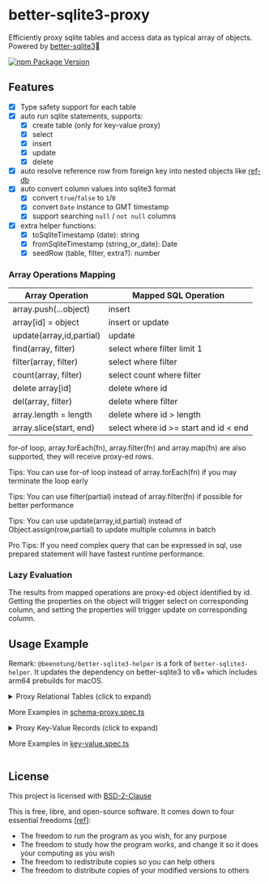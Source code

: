 # better-sqlite3-proxy

Efficiently proxy sqlite tables and access data as typical array of objects.
Powered by [better-sqlite3](https://github.com/WiseLibs/better-sqlite3)🔋

[![npm Package Version](https://img.shields.io/npm/v/better-sqlite3-proxy)](https://www.npmjs.com/package/better-sqlite3-proxy)

## Features

- [x] Type safety support for each table
- [x] auto run sqlite statements, supports:
  - [x] create table (only for key-value proxy)
  - [x] select
  - [x] insert
  - [x] update
  - [x] delete
- [x] auto resolve reference row from foreign key into nested objects like [ref-db](https://github.com/beenotung/ref-db)
- [x] auto convert column values into sqlite3 format
  - [x] convert `true`/`false` to `1`/`0`
  - [x] convert `Date` instance to GMT timestamp
  - [x] support searching `null` / `not null` columns
- [x] extra helper functions:
  - [x] toSqliteTimestamp (date): string
  - [x] fromSqliteTimestamp (string_or_date): Date
  - [x] seedRow (table, filter, extra?): number

### Array Operations Mapping

| Array Operation          | Mapped SQL Operation                  |
| ------------------------ | ------------------------------------- |
| array.push(...object)    | insert                                |
| array[id] = object       | insert or update                      |
| update(array,id,partial) | update                                |
| find(array, filter)      | select where filter limit 1           |
| filter(array, filter)    | select where filter                   |
| count(array, filter)     | select count where filter             |
| delete array[id]         | delete where id                       |
| del(array, filter)       | delete where filter                   |
| array.length = length    | delete where id > length              |
| array.slice(start, end)  | select where id >= start and id < end |

for-of loop, array.forEach(fn), array.filter(fn) and array.map(fn) are also supported, they will receive proxy-ed rows.

Tips: You can use for-of loop instead of array.forEach(fn) if you may terminate the loop early

Tips: You can use filter(partial) instead of array.filter(fn) if possible for better performance

Tips: You can use update(array,id,partial) instead of Object.assign(row,partial) to update multiple columns in batch

Pro Tips: If you need complex query that can be expressed in sql, use prepared statement will have fastest runtime performance.

### Lazy Evaluation

The results from mapped operations are proxy-ed object identified by id.
Getting the properties on the object will trigger select on corresponding column, and
setting the properties will trigger update on corresponding column.

## Usage Example

Remark: `@beenotung/better-sqlite3-helper` is a fork of `better-sqlite3-helper`. It updates the dependency on better-sqlite3 to v8+ which includes arm64 prebuilds for macOS.

<details>
<summary>Proxy Relational Tables (click to expand)

More Examples in [schema-proxy.spec.ts](./test/schema-proxy.spec.ts)

</summary>

```typescript
import DB from '@beenotung/better-sqlite3-helper'
import { proxySchema, unProxy, find, filter } from 'better-sqlite3-proxy'

let db = DB({
  path: 'dev.sqlite3',
  migrate: {
    migrations: [
      /* sql */ `
-- Up
create table if not exists user (
  id integer primary key
, username text not null unique
);
-- Down
drop table user;
`,
      /* sql */ `
-- Up
create table if not exists post (
  id integer primary key
, user_id integer not null references user (id)
, content text not null
, created_at timestamp not null default current_timestamp
);
-- Down
drop table post;
`,
    ],
  },
})

type DBProxy = {
  user: User[]
  post: Post[]
}
type User = {
  id?: number
  username: string
}
type Post = {
  id?: number
  user_id: number
  content: string
  created_at?: string
  author?: User
}

let proxy = proxySchema<DBProxy>(db, {
  user: ['id', 'username'], // specify columns explicitly or leave it empty to auto-scan from create-table schema
  post: [
    ['author', { field: 'user_id', table: 'user' }], // link up reference fields
  ],
})

// insert record
proxy.user[1] = { username: 'alice' }
proxy.user.push({ username: 'Bob' })
proxy.post.push({ user_id: 1, content: 'Hello World' })

// select a specific column
console.log(proxy.user[1].username) // 'alice'

// select a specific column from reference table
console.log(proxy.post[1].author?.username) // 'alice'

// select all columns of a record
console.log(unProxy(proxy.post[1])) // { id: 1, user_id: 1, content: 'Hello World', created_at: '2022-04-21 23:30:00'}

// update a specific column
proxy.user[1].username = 'Alice'

// update multiple columns
proxy.post[1] = {
  content: 'Hello SQLite',
  created_at: '2022-04-22 08:30:00',
} as Partial<Post> as Post

// find by columns
console.log(find(proxy.user, { username: 'Alice' })?.id) // 1

// filter by columns
console.log(filter(proxy.post, { user_id: 1 })[0].content) // 'Hello SQLite

// delete record
delete proxy.user[2]
console.log(proxy.user.length) // 1

// truncate table
proxy.post.length = 0
console.log(proxy.post.length) // 0
```

</details>

<details>
<summary>Proxy Key-Value Records (click to expand)

More Examples in [key-value.spec.ts](./test/key-value-proxy.spec.ts)

</summary>

```typescript
import DB from '@beenotung/better-sqlite3-helper'
import { proxyKeyValue, find, filter } from 'better-sqlite3-proxy'

export let db = DB({
  path: 'dev.sqlite3',
  migrate: false,
})

type DBProxy = {
  users: {
    id: number
    username: string
  }[]
}

let proxy = proxyKeyValue<DBProxy>(db)

// auto create users table, then insert record
proxy.users[1] = { id: 1, username: 'alice' }
proxy.users.push({ id: 2, username: 'Bob' })

// select from users table
console.log(proxy.users[1]) // { id: 1, username: 'alice' }

// update users table
proxy.users[1] = { id: 1, username: 'Alice' }
console.log(proxy.users[1]) // { id:1, username: 'Alice' }

// find by columns
console.log(find(proxy.users, { username: 'Alice' })?.id) // 1

// filter by columns
console.log(filter(proxy.users, { username: 'Bob' })[0].id) // 2

// delete record
delete proxy.users[2]
console.log(proxy.users.length) // 1

// truncate table
proxy.users.length = 0
console.log(proxy.users.length) // 0
```

</details>

## License

This project is licensed with [BSD-2-Clause](./LICENSE)

This is free, libre, and open-source software. It comes down to four essential freedoms [[ref]](https://seirdy.one/2021/01/27/whatsapp-and-the-domestication-of-users.html#fnref:2):

- The freedom to run the program as you wish, for any purpose
- The freedom to study how the program works, and change it so it does your computing as you wish
- The freedom to redistribute copies so you can help others
- The freedom to distribute copies of your modified versions to others
